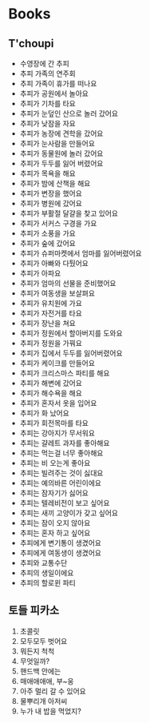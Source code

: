# Books
## T'choupi
* 수영장에 간 추피
* 추피 가족의 연주회
* 추피 가족이 휴가를 떠나요
* 추피가 공원에서 놀아요
* 추피가 기차를 타요
* 추피가 눈덮인 산으로 놀러 갔어요
* 추피가 낮잠을 자요
* 추피가 농장에 견학을 갔어요
* 추피가 눈사람을 만들어요
* 추피가 동물원에 놀러 갔어요
* 추피가 두두를 잃어 버렸어요
* 추피가 목욕을 해요
* 추피가 밤에 산책을 해요
* 추피가 변장을 했어요
* 추피가 병원에 갔어요
* 추피가 부활절 달걀을 찾고 있어요
* 추피가 서커스 구경을 가요
* 추피가 소풍을 가요
* 추피가 숲에 갔어요
* 추피가 슈퍼마켓에서 엄마를 잃어버렸어요
* 추피가 아빠와 다퉜어요
* 추피가 아파요
* 추피가 엄마의 선물을 준비했어요
* 추피가 여동생을 보살펴요
* 추피가 유치원에 가요
* 추피가 자전거를 타요
* 추피가 장난을 쳐요
* 추피가 정원에서 할아버지를 도와요
* 추피가 정원을 가꿔요
* 추피가 집에서 두두를 잃어버렸어요
* 추피가 케이크를 만들어요
* 추피가 크리스마스 파티를 해요
* 추피가 해변에 갔어요
* 추피가 해수욕을 해요
* 추피가 혼자서 옷을 입어요
* 추피가 화 났어요
* 추피가 회전목마를 타요
* 추피는 강아지가 무서워요
* 추피는 걀레트 과자를 좋아해요
* 추피는 먹는걸 너무 좋아해요
* 추피는 비 오는게 좋아요
* 추피는 빌려주는 것이 싫대요
* 추피는 예의바른 어린이에요
* 추피는 잠자기가 싫어요
* 추피는 텔레비전이 보고 싶어요
* 추피는 새끼 고양이가 갖고 싶어요
* 추피는 잠이 오지 않아요
* 추피는 혼자 하고 싶어요
* 추피에게 변기통이 생겼어요
* 추피에게 여동생이 생겼어요
* 추피와 교통수단
* 추피의 생일이에요
* 추피의 할로윈 파티

## 토들 피카소
1. 초콜릿
2. 모두모두 벗어요
3. 뭐든지 척척
4. 무엇일까?
5. 핸드백 안에는
6. 매애애애애, 부~웅
7. 아주 멀리 갈 수 있어요
9. 물뿌리개 아저씨
49. 누가 내 밥을 먹었지?
